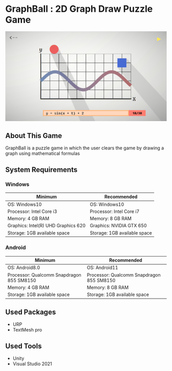 # GraphBall : 2D Graph Draw Puzzle Game

![ingame1](Images/ingame1.png)

## About This Game
GraphBall is a puzzle game in which the user clears the game by drawing a graph using mathematical formulas
## System Requirements
### Windows
|Minimum|Recommended|
|-|-|
|OS: Windows10|OS: Windows10|
|Processor: Intel Core i3|Processor: Intel Core i7|
|Memory: 4 GB RAM|Memory: 8 GB RAM|
|Graphics: Intel(R) UHD Graphics 620|Graphics: NVIDIA GTX 650|
|Storage: 1GB available space|Storage: 1GB available space|
### Android
|Minimum|Recommended|
|-|-|
|OS: Android8.0|OS: Android11|
|Processor:  Qualcomm Snapdragon 855 SM8150|Processor:  Qualcomm Snapdragon 855 SM8150|
|Memory: 4 GB RAM|Memory: 8 GB RAM|
|Storage: 1GB available space|Storage: 1GB available space|
## Used Packages
- URP
- TextMesh pro
## Used Tools
- Unity
- Visual Studio 2021
